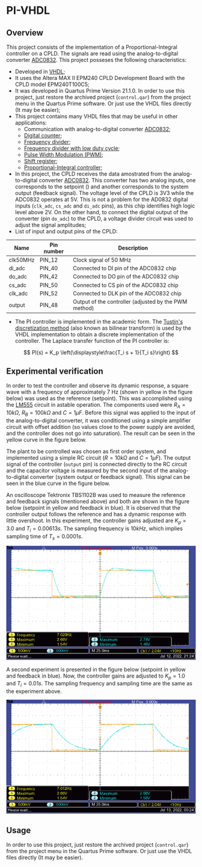 # PI-VHDL

## Overview

This project consists of the implementation of a Proportional-Integral controller on a CPLD. The signals are read using the analog-to-digital converter [ADC0832](https://www.ti.com/product/ADC0832-N). This project posseses the following characteristics:

- Developed in [VHDL](https://en.wikipedia.org/wiki/VHDL);
- It uses the Altera MAX II EPM240 CPLD Development Board with the CPLD model EPM240T100C5;
- It was developed in Quartus Prime Version 21.1.0. In order to use this project, just restore the archived project (`control.qar`) from the project menu in the Quartus Prime software. Or just use the VHDL files directly (It may be easier);
- This project contains many VHDL files that may be useful in other applications:
    - Communication with analog-to-digital converter [ADC0832](./adc0832.vhd);
    - [Digital counter](./counter.vhd);
    - [Frequency divider](./freq_divider.vhd);
    - [Frequency divider with low duty cycle](./freq_divider_low.vhd);
    - [Pulse Width Modulation (PWM)](./pwm.vhd);
    - [Shift register](./shift_register.vhd);
    - [Proportional-Integral controller](./pi_control.vhd);
- In this project, the CPLD receives the data amostrated from the analog-to-digital converter [ADC0832](https://www.ti.com/product/ADC0832-N). This converter has two analog inputs, one corresponds to the setpoint () and another corresponds to the system output (feedback signal). The voltage level of the CPLD is 3V3 while the ADC0832 operates at 5V. This is not a problem for the AD0832 digital inputs (`clk_adc`, `cs_adc` and `di_adc` pins), as this chip identifies high logic level above 2V. On the other hand, to connect the digital output of the converter (pin `do_adc`) to the CPLD, a voltage divider circuit was used to adjust the signal amplitudes;
- List of input and output pins of the CPLD:

| Name        | Pin number  | Description |
| ----------- | ----------- | ----------- |
| clk50MHz    |	PIN_12      | Clock signal of 50 MHz |
| di_adc      |	PIN_40      | Connected to DI pin of the ADC0832 chip |
| do_adc      |	PIN_42      | Connected to DO pin of the ADC0832 chip |
| cs_adc      |	PIN_50      | Connected to CS pin of the ADC0832 chip |
| clk_adc     |	PIN_52      | Connected to DLK pin of the ADC0832 chip |
| output      |	PIN_48      | Output of the controller (adjusted by the PWM method) |

- The PI controller is implemented in the academic form. The [Tustin's discretization method](https://en.wikipedia.org/wiki/Bilinear_transform) (also known as bilinear transform) is used by the VHDL implementation to obtain a discrete implementation of the controller. The Laplace transfer function of the PI controller is:

$$
PI(s) = K_p \left(\displaystyle\frac{T_i s + 1}{T_i s}\right)
$$

## Experimental verification

In order to test the controller and observe its dynamic response, a square wave with a frequency of approximately 7 Hz (shown in yellow in the figure below) was used as the reference (setpoint). This was accomplished using the [LM555](https://www.ti.com/lit/ds/symlink/lm555.pdf) circuit in astable operation. The components used were $R_A = 10k\Omega$, $R_B = 100k\Omega$ and $C = 1 \mu F$. Before this signal was applied to the input of the analog-to-digital converter, it was conditioned using a simple amplifier circuit with offset addition (so values close to the power supply are avoided, and the controller does not go into saturation). The result can be seen in the yellow curve in the figure below.

The plant to be controlled was chosen as first order system, and implemented using a simple RC circuit ($R = 10k\Omega$ and $C = 1 \mu F$). The output signal of the controller (`output` pin) is connected directly to the RC circuit and the capacitor voltage is measured by the second input of the analog-to-digital converter (system output or feedback signal). This signal can be seen in the blue curve in the figure below.

An oscilloscope Tektronix TBS1102B was used to measure the reference and feedback signals (mentioned above) and both are shown in the figure below (setpoint in yellow and feedback in blue). It is observed that the controller output follows the reference and has a dynamic response with little overshoot. In this experiment, the controller gains adjusted are $K_p = 3.0$ and $T_i = 0.00613 s$. The sampling frequency is $10 kHz$, which implies sampling time of $T_s = 0.0001 s$.

![Controller waveforms 1](control1.png)

A second experiment is presented in the figure below (setpoint in yellow and feedback in blue). Now, the controller gains are adjusted to $K_p = 1.0$ and $T_i = 0.01 s$. The sampling frequency and sampling time are the same as the experiment above.

![Controller waveforms 2](control2.png)

## Usage

In order to use this project, just restore the archived project (`control.qar`) from the project menu in the Quartus Prime software. Or just use the VHDL files directly (It may be easier).